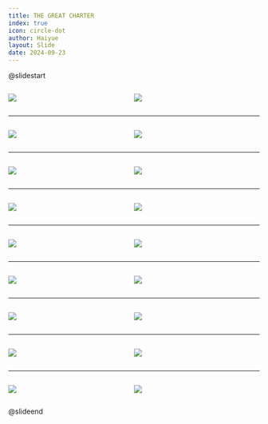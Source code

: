 ```yaml
---
title: THE GREAT CHARTER
index: true
icon: circle-dot
author: Haiyue
layout: Slide
date: 2024-09-23
---
```

 
@slidestart

<div style="display:flex">
<div style="flex:1">

![](/reading/english/Level-Y/THE%20GREAT%20CHARTER/001.webp)
</div>
<div style="flex:1">

![](/reading/english/Level-Y/THE%20GREAT%20CHARTER/002.webp)
</div>
</div>

---

<div style="display:flex">
<div style="flex:1">

![](/reading/english/Level-Y/THE%20GREAT%20CHARTER/003.webp)
</div>
<div style="flex:1">

![](/reading/english/Level-Y/THE%20GREAT%20CHARTER/004.webp)
</div>
</div>

---

<div style="display:flex">
<div style="flex:1">

![](/reading/english/Level-Y/THE%20GREAT%20CHARTER/005.webp)
</div>
<div style="flex:1">

![](/reading/english/Level-Y/THE%20GREAT%20CHARTER/006.webp)
</div>
</div>

---

<div style="display:flex">
<div style="flex:1">

![](/reading/english/Level-Y/THE%20GREAT%20CHARTER/007.webp)
</div>
<div style="flex:1">

![](/reading/english/Level-Y/THE%20GREAT%20CHARTER/008.webp)
</div>
</div>

---

<div style="display:flex">
<div style="flex:1">

![](/reading/english/Level-Y/THE%20GREAT%20CHARTER/009.webp)
</div>
<div style="flex:1">

![](/reading/english/Level-Y/THE%20GREAT%20CHARTER/010.webp)
</div>
</div>

---

<div style="display:flex">
<div style="flex:1">

![](/reading/english/Level-Y/THE%20GREAT%20CHARTER/011.webp)
</div>
<div style="flex:1">

![](/reading/english/Level-Y/THE%20GREAT%20CHARTER/012.webp)
</div>
</div>

---

<div style="display:flex">
<div style="flex:1">

![](/reading/english/Level-Y/THE%20GREAT%20CHARTER/013.webp)
</div>
<div style="flex:1">

![](/reading/english/Level-Y/THE%20GREAT%20CHARTER/014.webp)
</div>
</div>

---

<div style="display:flex">
<div style="flex:1">

![](/reading/english/Level-Y/THE%20GREAT%20CHARTER/015.webp)
</div>
<div style="flex:1">

![](/reading/english/Level-Y/THE%20GREAT%20CHARTER/016.webp)
</div>
</div>

---

<div style="display:flex">
<div style="flex:1">

![](/reading/english/Level-Y/THE%20GREAT%20CHARTER/017.webp)
</div>
<div style="flex:1">

![](/reading/english/Level-Y/THE%20GREAT%20CHARTER/018.webp)
</div>
</div>

@slideend
